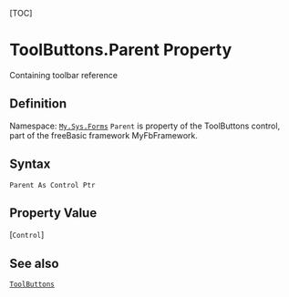 [TOC]
# ToolButtons.Parent Property
Containing toolbar reference
## Definition
Namespace: [`My.Sys.Forms`](My.Sys.Forms.md)
`Parent` is property of the ToolButtons control, part of the freeBasic framework MyFbFramework.
## Syntax
```freeBasic
Parent As Control Ptr
```
## Property Value
[`Control`]
## See also
[`ToolButtons`](ToolButtons.md)
